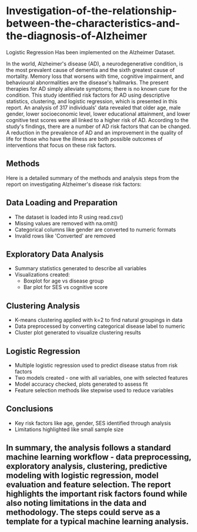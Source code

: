 # Investigation-of-the-relationship-between-the-characteristics-and-the-diagnosis-of-Alzheimer
Logistic Regression Has been implemented on the Alzheimer Dataset.

In the world, Alzheimer's disease (AD), a neurodegenerative condition, is the most prevalent 
cause of dementia and the sixth greatest cause of mortality. Memory loss that worsens with 
time, cognitive impairment, and behavioural abnormalities are the disease's hallmarks. The 
present therapies for AD simply alleviate symptoms; there is no known cure for the 
condition.
This study identified risk factors for AD using descriptive statistics, clustering, and logistic 
regression, which is presented in this report. An analysis of 317 individuals' data revealed 
that older age, male gender, lower socioeconomic level, lower educational attainment, and 
lower cognitive test scores were all linked to a higher risk of AD.
According to the study's findings, there are a number of AD risk factors that can be changed. 
A reduction in the prevalence of AD and an improvement in the quality of life for those who 
have the illness are both possible outcomes of interventions that focus on these risk factors.

## Methods

Here is a detailed summary of the methods and analysis steps from the report on investigating Alzheimer's disease risk factors:

## Data Loading and Preparation

- The dataset is loaded into R using read.csv()
- Missing values are removed with na.omit() 
- Categorical columns like gender are converted to numeric formats
- Invalid rows like 'Converted' are removed

## Exploratory Data Analysis 

- Summary statistics generated to describe all variables
- Visualizations created:
  - Boxplot for age vs disease group
  - Bar plot for SES vs cognitive score

## Clustering Analysis

- K-means clustering applied with k=2 to find natural groupings in data
- Data preprocessed by converting categorical disease label to numeric
- Cluster plot generated to visualize clustering results

## Logistic Regression 

- Multiple logistic regression used to predict disease status from risk factors
- Two models created - one with all variables, one with selected features
- Model accuracy checked, plots generated to assess fit
- Feature selection methods like stepwise used to reduce variables 

## Conclusions

- Key risk factors like age, gender, SES identified through analysis
- Limitations highlighted like small sample size

## In summary, the analysis follows a standard machine learning workflow - data preprocessing, exploratory analysis, clustering, predictive modeling with logistic regression, model evaluation and feature selection. The report highlights the important risk factors found while also noting limitations in the data and methodology. The steps could serve as a template for a typical machine learning analysis.
